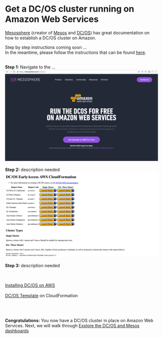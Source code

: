 # Get a DC/OS cluster running on Amazon Web Services
<a href="https://mesosphere.com/">Mesosphere</a> (creator of <a href="http://mesos.apache.org/">Mesos</a> and <a href="https://dcos.io/">DC/OS</a>) has great documentation on how to establish a DC/OS cluster on Amazon.<br>

Step by step instructions coming soon ...<br>
In the meantime, please follow the instructions that can be found <a href="https://mesosphere.com/amazon/">here</a>.<br>
<br>


<b>Step 1:</b> Navigate to the ...<br>
<img src="../images/01-aws-setup/aws-01.png"/>
<br><br><b>Step 2:</b> description needed<br>
<img src="../images/01-aws-setup/aws-02.png"/>
<br><br><b>Step 3:</b> description needed<br>

<br><br>
<a href="https://dcos.io/docs/1.7/administration/installing/cloud/aws/">Installing DC/OS on AWS</a><br><br>
<a href="https://downloads.dcos.io/dcos/EarlyAccess/commit/14509fe1e7899f439527fb39867194c7a425c771/aws.html?_ga=1.161721663.282044494.1466715839">DC/OS Template</a> on CloudFormation<br><br>

<br><br><b>Congratulations:</b> You now have a DC/OS cluster in place on Amazon Web Services.  Next, we will walk through <a href="../docs/dcos-explore.md">Explore the DC/OS and Mesos dashboards</a>
